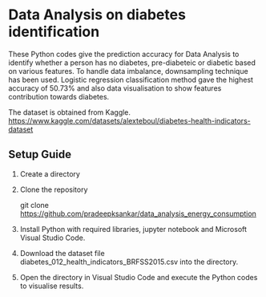 # Data Analysis on diabetes identification
These Python codes give the prediction accuracy for Data Analysis to identify whether a person has no diabetes, pre-diabeteic or diabetic based on various features. To handle data imbalance, downsampling technique has been used. Logistic regression classification method gave the highest accuracy of 50.73% and also data visualisation to show features contribution towards diabetes.

The dataset is obtained from Kaggle.
https://www.kaggle.com/datasets/alexteboul/diabetes-health-indicators-dataset


## Setup Guide

1. Create a directory

2. Clone the repository

   git clone https://github.com/pradeepksankar/data_analysis_energy_consumption
   
3. Install Python with required libraries, jupyter notebook and Microsoft Visual Studio Code.

4. Download the dataset file diabetes_012_health_indicators_BRFSS2015.csv into the directory.
   
4. Open the directory in Visual Studio Code and execute the Python codes to visualise results.